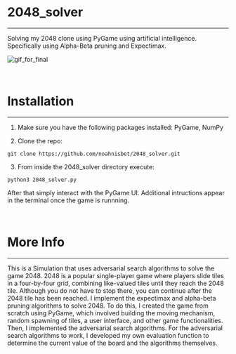 # **2048_solver**
---
Solving my 2048 clone using PyGame using artificial intelligence. Specifically using Alpha-Beta pruning and Expectimax.

![gif_for_final](https://user-images.githubusercontent.com/70533514/235511499-ed6f0a52-f4f7-40e5-89be-3e85d71477a7.gif)

<br>

# **Installation**
---
1. Make sure you have the following packages installed: 
PyGame, NumPy
  
2. Clone the repo:

`git clone https://github.com/noahnisbet/2048_solver.git`

3. From inside the 2048_solver directory execute:

`python3 2048_solver.py`

After that simply interact with the PyGame UI. Additional intructions appear
in the terminal once the game is runnning.

<br>

# **More Info**
---
This is a Simulation that uses adversarial search algorithms to solve the game 2048. 2048 is a popular single-player game where players slide tiles in a four-by-four grid, combining like-valued tiles until they reach the 2048 tile. Although you do not have to stop there, you can continue after the 2048 tile has been reached. I implement the expectimax and alpha-beta pruning algorithms to solve 2048. To do this, I created the game from scratch using PyGame, which involved building the moving mechanism, random spawning of tiles, a user interface, and other game functionalities. Then, I implemented the adversarial search algorithms. For the adversarial search algorithms to work, I developed my own evaluation function to determine the current value of the board and the algorithms themselves.


